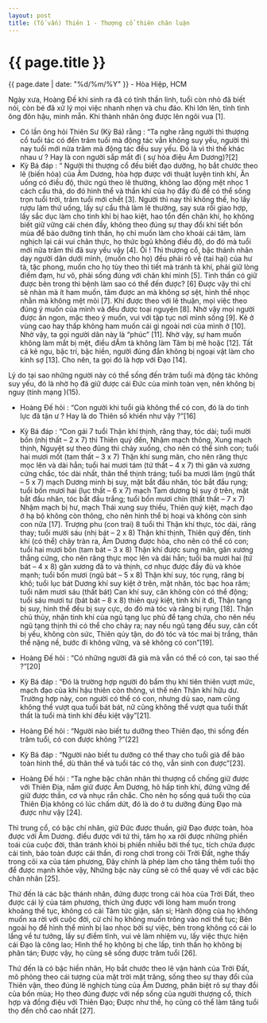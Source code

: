 ```yaml
---
layout: post
title: (Tố vấn) Thiên 1 - Thượng cổ thiên chân luận
---
```


{{ page.title }}
================
<p class="meta">{{ page.date | date: "%d/%m/%Y" }} - Hòa Hiệp, HCM</p>

Ngày xưa, Hoàng Đế khi sinh ra đã có tính thần linh, tuổi còn nhỏ đã biết nói, còn bé đã xử lý mọi việc nhanh nhẹn và chu đáo.  Khi lớn lên, tính tình ông đôn hậu, minh mẫn. Khi thành nhân ông được lên ngôi vua [1]. 

- Có lần ông hỏi Thiên Sư (Kỳ Bá) rằng : “Ta nghe rằng người thì thượng cổ tuổi tác có đến trăm tuổi mà động tác vẫn không suy yếu, người thì nay tuổi mới nửa trăm mà động tác đều suy yếu. Đó là vì thì thế khác nhau ư ? Hay là con người sắp mất đi ( sự hòa điệu Âm Dương)?[2]
- Kỳ Bá đáp : “ Người thì thượng cổ đều biết đạo dưỡng, họ bắt chước theo lẽ (biến hóa) của Âm Dương, hòa hợp được với thuật luyện tinh khí, Ăn uống có điều độ, thức ngủ theo lẽ thường, không lao động mệt nhọc 1 cách cẩu thả, do đó hình thể và thần khí của họ đầy đủ để có thể sống trọn tuổi trời, trăm tuổi mới chết [3]. Người thì nay thì không thế, họ lấy rượu làm thứ uống, lấy sự cẩu thả làm lẽ thường, say sưa rồi giao hợp, lấy sắc dục làm cho tinh khí bị hao kiệt, hao tổn đến chân khí, họ không biết giữ vững cái chén đầy, không theo đúng sự thay đổi khí tiết bốn mùa để bảo dưỡng tinh thần, họ chỉ muốn làm cho khoái cái tâm, làm nghịch lại cái vui chân thực, họ thức bgủ không điều độ, do đó mà tuổi mới nửa trăm thì đã suy yếu vậy [4]. Ôi ! Thì thượng cổ, bậc thánh nhân dạy người dân dưới mình, (muốn cho họ) đều phải rõ về (tai hại) của hư tà, tặc phong, muốn cho họ tùy theo thì tiết mà tránh tà khí, phải giữ lòng điềm đạm, hư vô, phải sống đúng với chân khí mình [5]. Tinh thần có giữ được bên trong thì bệnh làm sao có thể đến được? [6] Được vậy thì chí sẽ nhàn mà ít ham muốn, tâm được an mà không sợ sệt, hình thể nhọc nhằn mà không mệt mỏi [7]. Khí được theo với lẽ thuận, mọi việc theo đúng ý muốn của mình và đều được toại nguyện [8]. Nhờ vậy mọi người được ăn ngon, mặc theo ý muốn, vui với tập tục nơi mình sống [9]. Kẻ ở vùng cao hay thấp không ham muốn cái gì ngoài nơi của mình ở [10]. Nhờ vậy, ta gọi người dân này là “phúc” [11]. Nhờ vậy, sự ham muốn không làm mắt bị mệt, điều dÂm tà không làm Tâm bị mê hoặc [12]. Tất cả kẻ ngu, bậc trí, bậc hiền, người đúng đắn không bị ngoại vật làm cho kinh sợ [13]. Cho  nên, ta gọi đó là hợp với Đạo [14].

Lý do tại sao những người này có thể sống đến trăm tuổi mà động tác không suy yếu, đó là nhờ họ đã giữ được cái Đức của mình toàn vẹn, nên không bị nguy (tính mạng )(15).

- Hoàng Đế hỏi : “Con người khi tuổi già không thể có con, đó là do tinh lực đã tận ư ? Hay là do Thiên số khiến như vậy ?”[16] 
- Kỳ Bá đáp : “Con gái 7 tuổi Thận khí thịnh, răng thay, tóc dài; tuổi mười bốn (nhị thất – 2 x 7) thì Thiên quý đến, Nhậm mạch thông, Xung mạch thịnh, Nguyệt sự theo đúng thì chảy xuống, cho nên có thể sinh con; tuổi hai mươi mốt (tam thất – 3 x 7) Thận khí sung mãn, cho nên răng thực mọc lên và dài hẳn; tuổi hai mươi tám (tứ thất – 4 x 7) thì gân và xương cứng chắc, tóc dài nhất, thân thể thịnh tráng; tuổi ba mươi lăm (ngũ thất – 5 x 7) mạch Dương minh bị suy, mặt bắt đầu nhăn, tóc bắt đầu rụng; tuổi bốn mươi hai (lục thất – 6 x 7) mạch Tam dương bị suy ở trên, mặt bắt đầu nhăn, tóc bắt đầu trắng; tuổi bốn mươi chín (thất thất – 7 x 7) Nhậm mạch bị hư, mạch Thái xung suy thiếu, Thiên quý kiệt, mạch đạo ở hạ bộ không còn thông, cho nên hình thể bị hoại và không còn sinh con nữa [17]. Trượng phu (con trai) 8 tuổi thì Thận khí thực, tóc dài, răng thay; tuổi mười sáu (nhị bát – 2 x 8) Thận khí thịnh, Thiên quý đến, tinh khí (có thể) chảy tràn ra, Âm Dương được hòa, cho nên có thể có con; tuổi hai mươi bốn (tam bát – 3 x 8) Thận khí được sung mãn, gân xương thẳng cứng, cho nên răng thực mọc lên và dài hẳn; tuổi ba mươi hai (tứ bát – 4 x 8) gân xương đã to và thịnh, cơ nhục được đầy đủ và khỏe mạnh; tuổi  bốn mươi (ngũ bát – 5 x 8) Thận khí suy, tóc rụng, răng bị khô; tuổi lục bát Dương khí suy kiệt ở trên, mặt nhăn, tóc bạc hoa râm; tuổi năm mươi sáu (thất bát) Can khí suy, cân không còn có thể động; tuổi sáu mươi tư (bát bát – 8 x 8) thiên quý kiệt, tinh khí ít đi, Thận tạng bị suy, hình thể đều bị suy cực, do đó mà tóc và răng bị rụng [18]. Thận chủ thủy, nhận tinh khí của ngũ tạng lục phủ để tạng chứa, cho nên nếu ngũ tạng thịnh thì có thể cho chảy ra; nay nếu ngũ tạng đều suy, cân cốt bị yếu, không còn sức, Thiên qúy tận, do đó tóc và tóc mai bị trắng, thân thể nặng nề, bước đi không vững, và sẽ không có con”[19].

- Hoàng Đế hỏi : “Có những người đã già mà vẫn có thể có con, tại sao thế ?”[20]
- Kỳ Bá đáp : “Đó là trường hợp người đó bẩm thụ khí tiên thiên vượt mức, mạch đạo của khí hậu thiên còn thông, vì thế nên Thận khí hữu dư. Trường hợp này, con người có thể có con, nhưng dù sao, nam cũng không thể vượt qua tuổi bát bát, nữ cũng không thể vượt qua tuổi thất thất là tuổi mà tinh khí đều kiệt vậy”[21].

- Hoàng Đế hỏi : “Người nào biết tu dưỡng theo Thiên đạo, thì sống đến trăm tuổi, có con được không ?”(22]
- Kỳ Bá đáp : “Người nào biết tu dưỡng có thể thay cho tuổi già để bảo toàn hình thể, dù thân thể và tuổi tác có thọ, vẫn sinh con được”[23].

- Hoàng Đế hỏi : “Ta nghe bậc chân nhân thì thượng cổ chống giữ được với Thiên Địa, nắm giữ được Âm Dương, hô hấp tinh khí, đứng vững để giữ được thần, cơ và nhục rắn chắc. Cho nên họ sống quá tuổi thọ của Thiên Địa không có lúc chấm dứt, đó là do ở tu dưỡng đúng Đạo mà được như vậy [24].

Thì trung cổ, có bậc chí nhân, giữ Đức được thuần, giữ Đạo được toàn, hòa được với Âm Dương. điều được với tứ thì, tâm họ xa rời được những phiền toái của cuộc đời, thân tránh khỏi bị phiền nhiễu bởi thế tục, tích chứa được cái tinh, bảo toàn được cái thần, đi rong chơi trong cõi Trời Đất, nghe thấy trong cõi xa của tám phương,  Đây chính là phép làm cho tăng thêm tuổi thọ để được mạnh khỏe vậy, Những bậc này cũng sẽ có thể quay về với các bậc chân nhân [25].

Thứ đến là các bậc thánh nhân, đứng được trong cái hòa của Trời Đất, theo được cái lý của tám phương, thích ứng được với lòng ham muốn trong khoảng thế tục, không có cái Tâm tức giận, sân si; Hành động của họ không muốn xa rời với cuộc đời, cử chỉ họ không muốn trông vào nơi thế tục; Bên ngoài họ để hình thể mình bị lao nhọc bởi sự việc, bên trong không có cái lo lắng về tư tưởng, lấy sự điềm tĩnh, vui vẻ làm nhiệm vụ, lấy việc thực hiện cái Đạo là công lao; Hình thể họ không bị che lấp, tinh thần họ không bị phân tán; Được vậy, họ cũng sẽ sống được trăm tuổi [26].

Thứ đến là có bậc hiền nhân, Họ bắt chước theo lẽ vận hành của Trời Đất, mô phỏng theo cái tượng của mặt trời mặt trăng, sống theo sự thay đổi của Thiên vận, theo đúng lẽ nghịch tùng của Âm Dương, phân biệt rõ sự thay đổi của bốn mùa; Họ theo đúng được với nếp sống của người thượng cổ, thích hợp và đồng điệu với Thiên Đạo; Được như thế, họ cũng có thể làm tăng tuổi thọ đến chỗ cao nhất [27].

